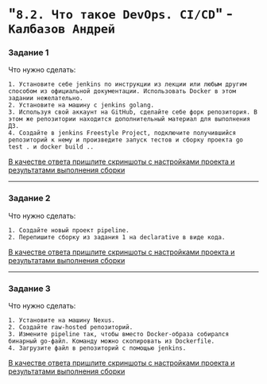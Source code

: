 # "`8.2. Что такое DevOps. СI/СD`" - `Калбазов Андрей`

### Задание 1

Что нужно сделать:

    1. Установите себе jenkins по инструкции из лекции или любым другим способом из официальной документации. Использовать Docker в этом задании нежелательно.
    2. Установите на машину с jenkins golang.
    3. Используя свой аккаунт на GitHub, сделайте себе форк репозитория. В этом же репозитории находится дополнительный материал для выполнения ДЗ.
    4. Создайте в jenkins Freestyle Project, подключите получившийся репозиторий к нему и произведите запуск тестов и сборку проекта go test . и docker build ..

<ins>В качестве ответа пришлите скриншоты с настройками проекта и результатами выполнения сборки<ins>

---
    
### Задание 2

Что нужно сделать:

    1. Создайте новый проект pipeline.
    2. Перепишите сборку из задания 1 на declarative в виде кода.

<ins>В качестве ответа пришлите скриншоты с настройками проекта и результатами выполнения сборки<ins>

---
    
### Задание 3

Что нужно сделать:

    1. Установите на машину Nexus.
    2. Создайте raw-hosted репозиторий.
    3. Измените pipeline так, чтобы вместо Docker-образа собирался бинарный go-файл. Команду можно скопировать из Dockerfile.
    4. Загрузите файл в репозиторий с помощью jenkins.

<ins>В качестве ответа пришлите скриншоты с настройками проекта и результатами выполнения сборки<ins>


